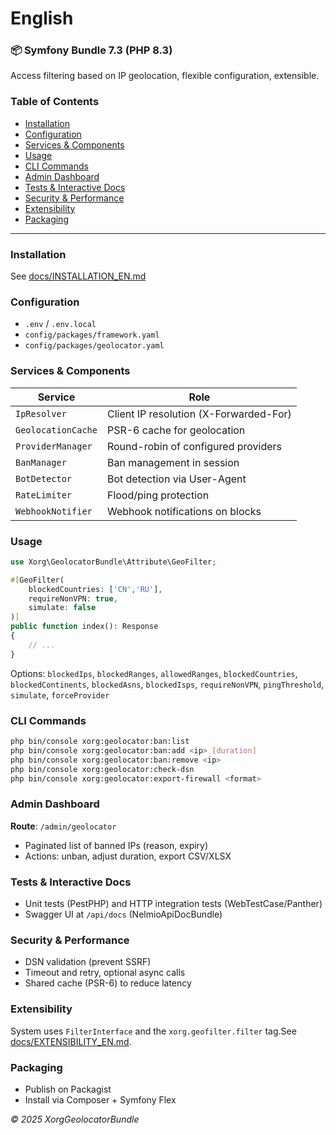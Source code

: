 # English

### 📦 Symfony Bundle 7.3 (PHP 8.3)

Access filtering based on IP geolocation, flexible configuration, extensible.

### Table of Contents

- [Installation](#installation-1)
- [Configuration](#configuration-1)
- [Services & Components](#services--components)
- [Usage](#usage-1)
- [CLI Commands](#cli-commands)
- [Admin Dashboard](#admin-dashboard)
- [Tests & Interactive Docs](#tests--interactive-docs)
- [Security & Performance](#security--performance)
- [Extensibility](#extensibility)
- [Packaging](#packaging-1)

---

### Installation

See [docs/INSTALLATION_EN.md](docs/INSTALLATION_EN.md)

### Configuration

- `.env` / `.env.local`
- `config/packages/framework.yaml`
- `config/packages/geolocator.yaml`

### Services & Components

| Service            | Role                                   |
| ------------------ | -------------------------------------- |
| `IpResolver`       | Client IP resolution (X-Forwarded-For) |
| `GeolocationCache` | PSR-6 cache for geolocation            |
| `ProviderManager`  | Round-robin of configured providers    |
| `BanManager`       | Ban management in session              |
| `BotDetector`      | Bot detection via User-Agent           |
| `RateLimiter`      | Flood/ping protection                  |
| `WebhookNotifier`  | Webhook notifications on blocks        |

### Usage

```php
use Xorg\GeolocatorBundle\Attribute\GeoFilter;

#[GeoFilter(
    blockedCountries: ['CN','RU'],
    requireNonVPN: true,
    simulate: false
)]
public function index(): Response
{
    // ...
}
```

Options: `blockedIps`, `blockedRanges`, `allowedRanges`, `blockedCountries`, `blockedContinents`, `blockedAsns`, `blockedIsps`, `requireNonVPN`, `pingThreshold`, `simulate`, `forceProvider`

### CLI Commands

```bash
php bin/console xorg:geolocator:ban:list
php bin/console xorg:geolocator:ban:add <ip> [duration]
php bin/console xorg:geolocator:ban:remove <ip>
php bin/console xorg:geolocator:check-dsn
php bin/console xorg:geolocator:export-firewall <format>
```

### Admin Dashboard

**Route**: `/admin/geolocator`

- Paginated list of banned IPs (reason, expiry)
- Actions: unban, adjust duration, export CSV/XLSX

### Tests & Interactive Docs

- Unit tests (PestPHP) and HTTP integration tests (WebTestCase/Panther)
- Swagger UI at `/api/docs` (NelmioApiDocBundle)

### Security & Performance

- DSN validation (prevent SSRF)
- Timeout and retry, optional async calls
- Shared cache (PSR-6) to reduce latency

### Extensibility

System uses `FilterInterface` and the `xorg.geofilter.filter` tag.See [docs/EXTENSIBILITY_EN.md](docs/EXTENSIBILITY_EN.md).

### Packaging

- Publish on Packagist
- Install via Composer + Symfony Flex

*© 2025 XorgGeolocatorBundle*